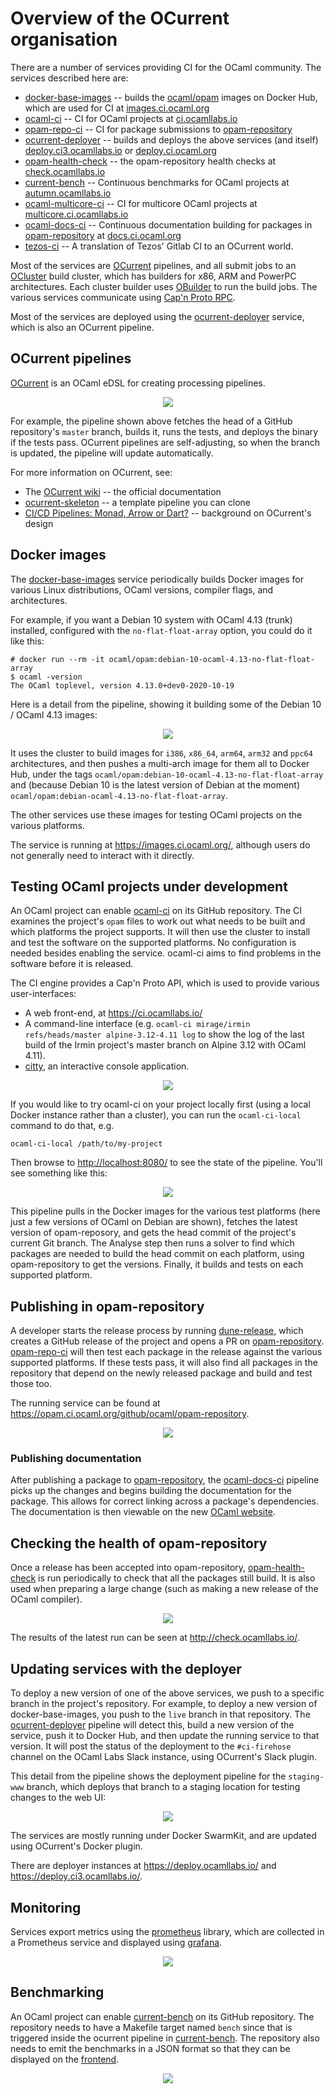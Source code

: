 # Overview of the OCurrent organisation

There are a number of services providing CI for the OCaml community.
The services described here are:

- [docker-base-images][] -- builds the [ocaml/opam][] images on Docker Hub, which are used for CI at [images.ci.ocaml.org][]
- [ocaml-ci][] -- CI for OCaml projects at [ci.ocamllabs.io][]
- [opam-repo-ci][] -- CI for package submissions to [opam-repository][]
- [ocurrent-deployer][] -- builds and deploys the above services (and itself) [deploy.ci3.ocamllabs.io][] or [deploy.ci.ocaml.org][]
- [opam-health-check][] -- the opam-repository health checks at [check.ocamllabs.io][]
- [current-bench][] -- Continuous benchmarks for OCaml projects at [autumn.ocamllabs.io][]
- [ocaml-multicore-ci][] -- CI for multicore OCaml projects at [multicore.ci.ocamllabs.io][]
- [ocaml-docs-ci][] -- Continuous documentation building for packages in [opam-repository][] at [docs.ci.ocaml.org][]
- [tezos-ci][] -- A translation of Tezos' Gitlab CI to an OCurrent world.

Most of the services are [OCurrent][] pipelines, and all submit jobs to an [OCluster][]
build cluster, which has builders for x86, ARM and PowerPC architectures.
Each cluster builder uses [OBuilder][] to run the build jobs.
The various services communicate using [Cap'n Proto RPC][].

Most of the services are deployed using the [ocurrent-deployer][] service,
which is also an OCurrent pipeline.

## OCurrent pipelines

[OCurrent][] is an OCaml eDSL for creating processing pipelines.

<p align='center'>
  <img src="https://raw.githubusercontent.com/ocurrent/ocurrent/master/doc/gated-deploy.svg"/>
</p>

For example, the pipeline shown above fetches the head of a GitHub repository's `master` branch,
builds it, runs the tests, and deploys the binary if the tests pass.
OCurrent pipelines are self-adjusting, so when the branch is updated, the pipeline will update automatically.

For more information on OCurrent, see:

- The [OCurrent wiki][] -- the official documentation
- [ocurrent-skeleton][] -- a template pipeline you can clone
- [CI/CD Pipelines: Monad, Arrow or Dart?][darts] -- background on OCurrent's design

## Docker images

The [docker-base-images][] service periodically builds Docker images for various Linux distributions,
OCaml versions, compiler flags, and architectures.

For example, if you want a Debian 10 system with OCaml 4.13 (trunk) installed,
configured with the `no-flat-float-array` option, you could do it like this:

```
# docker run --rm -it ocaml/opam:debian-10-ocaml-4.13-no-flat-float-array
$ ocaml -version
The OCaml toplevel, version 4.13.0+dev0-2020-10-19
```

Here is a detail from the pipeline, showing it building some of the Debian 10 / OCaml 4.13 images:

<p align='center'>
  <img src="images/docker-pipeline.png"/>
</p>

It uses the cluster to build images for `i386`, `x86_64`, `arm64`, `arm32` and `ppc64` architectures,
and then pushes a multi-arch image for them all to Docker Hub, under the tags `ocaml/opam:debian-10-ocaml-4.13-no-flat-float-array`
and (because Debian 10 is the latest version of Debian at the moment) `ocaml/opam:debian-ocaml-4.13-no-flat-float-array`.

The other services use these images for testing OCaml projects on the various platforms.

The service is running at <https://images.ci.ocaml.org/>, although users do not generally need to interact with it directly.

## Testing OCaml projects under development

An OCaml project can enable [ocaml-ci][] on its GitHub repository.
The CI examines the project's `opam` files to work out what needs to be built and which platforms the project supports.
It will then use the cluster to install and test the software on the supported platforms.
No configuration is needed besides enabling the service.
ocaml-ci aims to find problems in the software before it is released.

The CI engine provides a Cap'n Proto API, which is used to provide various user-interfaces:

- A web front-end, at <https://ci.ocamllabs.io/>
- A command-line interface (e.g. `ocaml-ci mirage/irmin refs/heads/master alpine-3.12-4.11 log` to show the log of the last build of the Irmin project's master branch on Alpine 3.12 with OCaml 4.11).
- [citty][], an interactive console application.

<p align='center'>
  <img src="images/ocaml-ci-web.png"/>
</p>

If you would like to try ocaml-ci on your project locally first (using a local Docker instance rather than a cluster),
you can run the `ocaml-ci-local` command to do that, e.g.

```
ocaml-ci-local /path/to/my-project
```

Then browse to <http://localhost:8080/> to see the state of the pipeline.
You'll see something like this:

<p align='center'>
  <img src="images/ocaml-ci-local.png"/>
</p>

This pipeline pulls in the Docker images for the various test platforms (here just a few versions of OCaml on Debian are shown),
fetches the latest version of opam-reposory, and gets the head commit of the project's current Git branch.
The Analyse step then runs a solver to find which packages are needed to build the head commit on each platform, using
opam-repository to get the versions.
Finally, it builds and tests on each supported platform.

## Publishing in opam-repository

A developer starts the release process by running [dune-release][], which
creates a GitHub release of the project and opens a PR on [opam-repository][].
[opam-repo-ci][] will then test each package in the release against the various supported platforms.
If these tests pass, it will also find all packages in the repository that depend on the newly released
package and build and test those too.

The running service can be found at <https://opam.ci.ocaml.org/github/ocaml/opam-repository>.

<p align='center'>
  <img src="images/opam-repo-ci.png"/>
</p>

### Publishing documentation

After publishing a package to [opam-repository][], the [ocaml-docs-ci][] pipeline picks up the changes and begins
building the documentation for the package. This allows for correct linking across a package's dependencies. The documentation is then viewable on the new [OCaml website](https://v3.ocaml.org/packages).

## Checking the health of opam-repository

Once a release has been accepted into opam-repository, [opam-health-check][] is run periodically to check
that all the packages still build.
It is also used when preparing a large change (such as making a new release of the OCaml compiler).

<p align='center'>
  <img src="images/opam-health-check.png"/>
</p>

The results of the latest run can be seen at <http://check.ocamllabs.io/>.

## Updating services with the deployer

To deploy a new version of one of the above services, we push to a specific branch in the project's repository.
For example, to deploy a new version of docker-base-images, you push to the `live` branch in that repository.
The [ocurrent-deployer][] pipeline will detect this, build a new version of the service, push it to Docker Hub, and
then update the running service to that version.
It will post the status of the deployment to the `#ci-firehose` channel on the OCaml Labs Slack instance,
using OCurrent's Slack plugin.

This detail from the pipeline shows the deployment pipeline for the `staging-www` branch, which deploys that
branch to a staging location for testing changes to the web UI:

<p align='center'>
  <img src="images/deployer.png"/>
</p>

The services are mostly running under Docker SwarmKit, and are updated using OCurrent's Docker plugin.

There are deployer instances at <https://deploy.ocamllabs.io/> and <https://deploy.ci3.ocamllabs.io/>.

## Monitoring

Services export metrics using the [prometheus][] library, which are collected in a Prometheus service
and displayed using [grafana][].

<p align='center'>
  <img src="images/grafana-ocluster.png"/>
</p>

## Benchmarking
An OCaml project can enable [current-bench][] on its GitHub repository. The repository needs to have a Makefile target named `bench`
since that is triggered inside the ocurrent pipeline in [current-bench][]. The repository also needs to emit the benchmarks in a JSON format so that they can be displayed on the [frontend](http://autumn.ocamllabs.io).

<p align='center'>
<img src="images/current-bench.png"/>
</p>

[ocaml-ci]: https://github.com/ocurrent/ocaml-ci
[opam-repo-ci]:https://github.com/ocurrent/opam-repo-ci
[opam-repository]: https://github.com/ocaml/opam-repository
[docker-base-images]: https://github.com/ocurrent/docker-base-images
[ocaml/opam]: https://hub.docker.com/r/ocaml/opam/tags
[opam-health-check]: https://github.com/ocurrent/opam-health-check
[OCluster]: https://github.com/ocurrent/ocluster
[OBuilder]: https://github.com/ocurrent/obuilder
[OCurrent]: https://github.com/ocurrent/ocurrent
[OCurrent wiki]: https://github.com/ocurrent/ocurrent/wiki
[ocurrent-skeleton]: https://github.com/ocurrent/ocurrent-skeleton
[ocurrent-deployer]: https://github.com/ocurrent/ocurrent-deployer
[Cap'n Proto RPC]: https://github.com/mirage/capnp-rpc
[citty]: https://github.com/ocurrent/citty
[dune-release]: https://github.com/ocamllabs/dune-release
[prometheus]: https://github.com/mirage/prometheus
[grafana]: https://grafana.com/
[darts]: https://roscidus.com/blog/blog/2019/11/14/cicd-pipelines/
[current-bench]: https://github.com/ocurrent/current-bench
[ocaml-multicore-ci]: https://github.com/ocurrent/ocaml-multicore-ci
[check.ocamllabs.io]: http://check.ocamllabs.io
[multicore.ci.ocamllabs.io]: https://multicore.ci.ocamllabs.io
[ci.ocamllabs.io]: https://ci.ocamllabs.io
[images.ci.ocaml.org]: https://images.ci.ocaml.org
[ocaml-docs-ci]: https://github.com/ocurrent/ocaml-docs-ci
[docs.ci.ocaml.org]: https://docs.ci.ocaml.org
[autumn.ocamllabs.io]: https://autumn.ocamllabs.io
[deploy.ci3.ocamllabs.io]: https://deploy.ci3.ocamllabs.io
[deploy.ci.ocaml.org]: https://deploy.ci.ocaml.org
[tezos-ci]: https://github.com/tarides/tezos-ci

